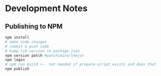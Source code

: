 # Development Notes

## Publishing to NPM

```sh
npm install
# make code changes
# commit & push code
# bump lib-version in package.json
npm version patch #patch|minor|major
npm login
# npm run build <-- not needed if prepare-script exists and does that
npm publish
```
